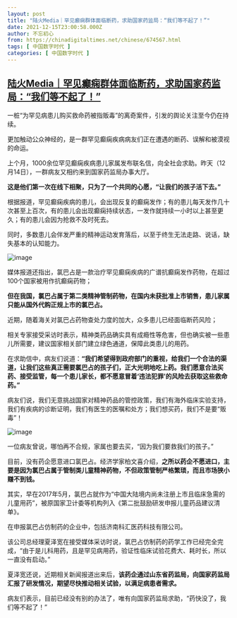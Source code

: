 ```yaml
---
layout: post
title: "陆火Media｜罕见癫痫群体面临断药，求助国家药监局：“我们等不起了！”"
date: 2021-12-15T23:00:58.000Z
author: 不忘初心
from: https://chinadigitaltimes.net/chinese/674567.html
tags: [ 中国数字时代 ]
categories: [ 中国数字时代 ]
---
```

<!--1639609258000-->
[陆火Media｜罕见癫痫群体面临断药，求助国家药监局：“我们等不起了！”](https://chinadigitaltimes.net/chinese/674567.html)
------

<div>
<p>一桩“为罕见病患儿购买救命药被指贩毒”的离奇案件，引发的舆论关注至今仍在持续。</p><p>更加触动公众神经的，是一群罕见癫痫疾病病友们正在遭遇的断药、误解和被漠视的命运。</p><p>上个月，1000余位罕见癫痫疾病患儿家属发布联名信，向全社会求助。昨天（12月14日），一群病友又相约来到国家药监局办事大厅。</p><p><strong>这是他们第一次在线下相聚，只为了一个共同的心愿，“让我们的孩子活下去。”</strong></p><p>根据报道，罕见癫痫疾病的患儿，会出现反复的癫痫发作；有的患儿每天发作几十次甚至上百次，有的患儿会出现癫痫持续状态，一发作就持续一小时以上甚至更久；有的患儿会因为抢救不及时死去。</p><p>同时，多数患儿会伴发严重的精神运动发育落后，以至于终生无法走路、说话，缺失基本的认知能力。</p><p><img src="https://chinadigitaltimes.net/chinese/files/2021/12/post-674567-61ba391150e65." alt="image" /></p><p>媒体报道还指出，氯巴占是一款治疗罕见癫痫疾病的广谱抗癫痫发作药物，在超过100个国家被用作抗癫痫药物；</p><p><strong>但在我国，氯巴占属于第二类精神管制药物，在国内未获批准上市销售，患儿家属只能从国外代购正规上市的氯巴占。</strong></p><p>近期，随着海关对氯巴占药物查处力度的加大，众多患儿已经面临断药风险；</p><p>相关专家接受采访时表示，精神类药品确实具有成瘾性等危害，但也确实被一些患儿所需要，建议国家相关部门建立绿色通道，保障此类患儿的用药。</p><p>在求助信中，病友们说道：<strong>“我们希望得到政府部门的重视，给我们一个合法的渠道，让我们这些真正需要氯巴占的孩子们，正大光明地吃上药。我们愿意合法买药、接受监管，每一个患儿家长，都不愿意冒着‘违法犯罪’的风险去获取这些救命药。”</strong></p><p>病友们说，我们无意挑战国家对精神药品的管控政策，我们有海外临床实验支持，我们有疾病的诊断证明，我们有医生的医嘱和处方；我们想买药，我们不是要“贩毒”！</p><p><img src="https://chinadigitaltimes.net/chinese/files/2021/12/post-674567-61ba39116708d.png" alt="image" /></p><p>一位病友曾说，哪怕再不合规，家属也要去买，“因为我们要救我们的孩子。”</p><p>目前，没有药企愿意进口氯巴占。经济学家柏文喜介绍，<strong>之所以药企不愿进口，主要是因为氯巴占属于管制类儿童精神药物，不但政策管制严格繁琐，而且市场狭小赚不到钱。</strong></p><p>其实，早在2017年5月，氯巴占就作为“中国大陆境内尚未注册上市且临床急需的儿童用药”，被原国家卫计委等机构列入《第二批鼓励研发申报儿童药品建议清单》。</p><p>在申报氯巴占仿制药的企业中，包括济南科汇医药科技有限公司。</p><p>该公司总经理夏泽宽在接受媒体采访时说，氯巴占仿制药的药学工作已经完全完成，“由于是儿科用药，且是罕见病用药，验证性临床试验花费大、耗时长，所以一直没有启动。”</p><p>夏泽宽还说，近期相关新闻报道出来后，<strong>该药企通过山东省药监局，向国家药监局汇报了研发情况，期望尽快推动相关试验，以满足病患者需求。</strong></p><p>病友们表示，目前已经没有别的办法了，唯有向国家药监局求助，“药快没了，我们等不起了！”</p>
</div>
